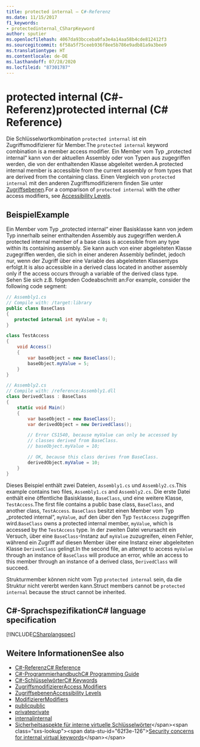 ```yaml
---
title: protected internal – C#-Referenz
ms.date: 11/15/2017
f1_keywords:
- protectedinternal_CSharpKeyword
author: sputier
ms.openlocfilehash: 4067da93bcceba0fa3e4a14aa58b4cde812412f3
ms.sourcegitcommit: 6f58a5f75ceeb936f8ee5b786e9adb81a9a3bee9
ms.translationtype: HT
ms.contentlocale: de-DE
ms.lasthandoff: 07/28/2020
ms.locfileid: "87301787"
---
```

# <a name="protected-internal-c-reference"></a><span data-ttu-id="62f3e-102">protected internal (C#-Referenz)</span><span class="sxs-lookup"><span data-stu-id="62f3e-102">protected internal (C# Reference)</span></span>

<span data-ttu-id="62f3e-103">Die Schlüsselwortkombination `protected internal` ist ein Zugriffsmodifizierer für Member.</span><span class="sxs-lookup"><span data-stu-id="62f3e-103">The `protected internal` keyword combination is a member access modifier.</span></span> <span data-ttu-id="62f3e-104">Ein Member vom Typ „protected internal“ kann von der aktuellen Assembly oder von Typen aus zugegriffen werden, die von der enthaltenden Klasse abgeleitet werden.</span><span class="sxs-lookup"><span data-stu-id="62f3e-104">A protected internal member is accessible from the current assembly or from types that are derived from the containing class.</span></span> <span data-ttu-id="62f3e-105">Einen Vergleich von `protected internal` mit den anderen Zugriffsmodifizierern finden Sie unter [Zugriffsebenen](accessibility-levels.md).</span><span class="sxs-lookup"><span data-stu-id="62f3e-105">For a comparison of `protected internal` with the other access modifiers, see [Accessibility Levels](accessibility-levels.md).</span></span>

## <a name="example"></a><span data-ttu-id="62f3e-106">Beispiel</span><span class="sxs-lookup"><span data-stu-id="62f3e-106">Example</span></span>

<span data-ttu-id="62f3e-107">Ein Member vom Typ „protected internal“ einer Basisklasse kann von jedem Typ innerhalb seiner enthaltenden Assembly aus zugegriffen werden.</span><span class="sxs-lookup"><span data-stu-id="62f3e-107">A protected internal member of a base class is accessible from any type within its containing assembly.</span></span> <span data-ttu-id="62f3e-108">Sie kann auch von einer abgeleiteten Klasse zugegriffen werden, die sich in einer anderen Assembly befindet, jedoch nur, wenn der Zugriff über eine Variable des abgeleiteten Klassentyps erfolgt.</span><span class="sxs-lookup"><span data-stu-id="62f3e-108">It is also accessible in a derived class located in another assembly only if the access occurs through a variable of the derived class type.</span></span> <span data-ttu-id="62f3e-109">Sehen Sie sich z.B. folgenden Codeabschnitt an:</span><span class="sxs-lookup"><span data-stu-id="62f3e-109">For example, consider the following code segment:</span></span>

```csharp
// Assembly1.cs
// Compile with: /target:library
public class BaseClass
{
   protected internal int myValue = 0;
}

class TestAccess
{
    void Access()
    {
        var baseObject = new BaseClass();
        baseObject.myValue = 5;
    }
}
```

```csharp
// Assembly2.cs
// Compile with: /reference:Assembly1.dll
class DerivedClass : BaseClass
{
    static void Main()
    {
        var baseObject = new BaseClass();
        var derivedObject = new DerivedClass();

        // Error CS1540, because myValue can only be accessed by
        // classes derived from BaseClass.
        // baseObject.myValue = 10;

        // OK, because this class derives from BaseClass.
        derivedObject.myValue = 10;
    }
}
```

<span data-ttu-id="62f3e-110">Dieses Beispiel enthält zwei Dateien, `Assembly1.cs` und `Assembly2.cs`.</span><span class="sxs-lookup"><span data-stu-id="62f3e-110">This example contains two files, `Assembly1.cs` and `Assembly2.cs`.</span></span>
<span data-ttu-id="62f3e-111">Die erste Datei enthält eine öffentliche Basisklasse, `BaseClass`, und eine weitere Klasse, `TestAccess`.</span><span class="sxs-lookup"><span data-stu-id="62f3e-111">The first file contains a public base class, `BaseClass`, and another class, `TestAccess`.</span></span> <span data-ttu-id="62f3e-112">`BaseClass` besitzt einen Member vom Typ „protected internal“, `myValue`, auf den über den Typ `TestAccess` zugegriffen wird.</span><span class="sxs-lookup"><span data-stu-id="62f3e-112">`BaseClass` owns a protected internal member, `myValue`, which is accessed by the `TestAccess` type.</span></span>
<span data-ttu-id="62f3e-113">In der zweiten Datei verursacht ein Versuch, über eine `BaseClass`-Instanz auf `myValue` zuzugreifen, einen Fehler, während ein Zugriff auf diesen Member über eine Instanz einer abgeleiteten Klasse `DerivedClass` gelingt.</span><span class="sxs-lookup"><span data-stu-id="62f3e-113">In the second file, an attempt to access `myValue` through an instance of `BaseClass` will produce an error, while an access to this member through an instance of a derived class, `DerivedClass` will succeed.</span></span>

<span data-ttu-id="62f3e-114">Strukturmember können nicht vom Typ `protected internal` sein, da die Struktur nicht vererbt werden kann.</span><span class="sxs-lookup"><span data-stu-id="62f3e-114">Struct members cannot be `protected internal` because the struct cannot be inherited.</span></span>

## <a name="c-language-specification"></a><span data-ttu-id="62f3e-115">C#-Sprachspezifikation</span><span class="sxs-lookup"><span data-stu-id="62f3e-115">C# language specification</span></span>

[!INCLUDE[CSharplangspec](~/includes/csharplangspec-md.md)]

## <a name="see-also"></a><span data-ttu-id="62f3e-116">Weitere Informationen</span><span class="sxs-lookup"><span data-stu-id="62f3e-116">See also</span></span>

- [<span data-ttu-id="62f3e-117">C#-Referenz</span><span class="sxs-lookup"><span data-stu-id="62f3e-117">C# Reference</span></span>](../index.md)
- [<span data-ttu-id="62f3e-118">C#-Programmierhandbuch</span><span class="sxs-lookup"><span data-stu-id="62f3e-118">C# Programming Guide</span></span>](../../programming-guide/index.md)
- [<span data-ttu-id="62f3e-119">C#-Schlüsselwörter</span><span class="sxs-lookup"><span data-stu-id="62f3e-119">C# Keywords</span></span>](index.md)
- [<span data-ttu-id="62f3e-120">Zugriffsmodifizierer</span><span class="sxs-lookup"><span data-stu-id="62f3e-120">Access Modifiers</span></span>](access-modifiers.md)
- [<span data-ttu-id="62f3e-121">Zugriffsebenen</span><span class="sxs-lookup"><span data-stu-id="62f3e-121">Accessibility Levels</span></span>](accessibility-levels.md)
- [<span data-ttu-id="62f3e-122">Modifizierer</span><span class="sxs-lookup"><span data-stu-id="62f3e-122">Modifiers</span></span>](index.md)
- [<span data-ttu-id="62f3e-123">public</span><span class="sxs-lookup"><span data-stu-id="62f3e-123">public</span></span>](public.md)
- [<span data-ttu-id="62f3e-124">private</span><span class="sxs-lookup"><span data-stu-id="62f3e-124">private</span></span>](private.md)
- [<span data-ttu-id="62f3e-125">internal</span><span class="sxs-lookup"><span data-stu-id="62f3e-125">internal</span></span>](internal.md)
- <span data-ttu-id="62f3e-126">[Sicherheitsaspekte für interne virtuelle Schlüsselwörter](https://docs.microsoft.com/previous-versions/dotnet/netframework-4.0/heyd8kky(v=vs.100))</span><span class="sxs-lookup"><span data-stu-id="62f3e-126">[Security concerns for internal virtual keywords](https://docs.microsoft.com/previous-versions/dotnet/netframework-4.0/heyd8kky(v=vs.100))</span></span>
